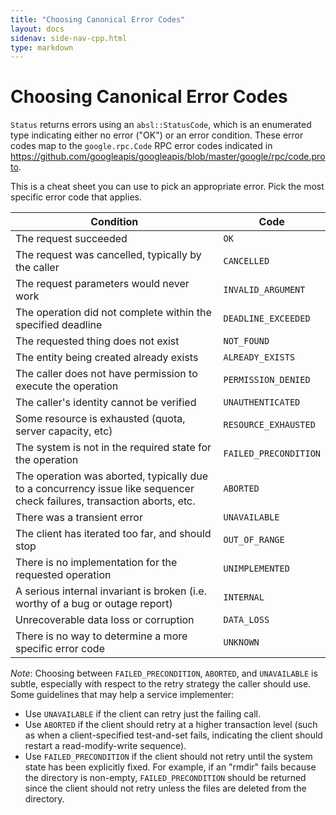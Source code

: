 ```yaml
---
title: "Choosing Canonical Error Codes"
layout: docs
sidenav: side-nav-cpp.html
type: markdown
---
```


# Choosing Canonical Error Codes

`Status` returns errors using an `absl::StatusCode`, which is an enumerated type
indicating either no error ("OK") or an error condition. These error codes map
to the `google.rpc.Code` RPC error codes indicated in
https://github.com/googleapis/googleapis/blob/master/google/rpc/code.proto.

This is a cheat sheet you can use to pick an appropriate error. Pick the most
specific error code that applies.

Condition                                                                                                               | Code
----------------------------------------------------------------------------------------------------------------------- | ----
The request succeeded                                                                                                   | `OK`
The request was cancelled, typically by the caller                                                                      | `CANCELLED`
The request parameters would never work                                                                                 | `INVALID_ARGUMENT`
The operation did not complete within the specified deadline                                                            | `DEADLINE_EXCEEDED`
The requested thing does not exist                                                                                      | `NOT_FOUND`
The entity being created already exists                                                                                 | `ALREADY_EXISTS`
The caller does not have permission to execute the operation                                                            | `PERMISSION_DENIED`
The caller's identity cannot be verified                                                                                | `UNAUTHENTICATED`
Some resource is exhausted (quota, server capacity, etc)                                                                | `RESOURCE_EXHAUSTED`
The system is not in the required state for the operation                                                               | `FAILED_PRECONDITION`
The operation was aborted, typically due to a concurrency issue like sequencer check failures, transaction aborts, etc. | `ABORTED`
There was a transient error                                                                                             | `UNAVAILABLE`
The client has iterated too far, and should stop                                                                        | `OUT_OF_RANGE`
There is no implementation for the requested operation                                                                  | `UNIMPLEMENTED`
A serious internal invariant is broken (i.e. worthy of a bug or outage report)                                          | `INTERNAL`
Unrecoverable data loss or corruption                                                                                   | `DATA_LOSS`
There is no way to determine a more specific error code                                                                 | `UNKNOWN`

*Note*: Choosing between `FAILED_PRECONDITION`, `ABORTED`, and `UNAVAILABLE` is
subtle, especially with respect to the retry strategy the caller should use.
Some guidelines that may help a service implementer:

* Use `UNAVAILABLE` if the client can retry just the failing call.
* Use `ABORTED` if the client should retry at a higher transaction level (such
  as when a client-specified test-and-set fails, indicating the client should
  restart a read-modify-write sequence).
* Use `FAILED_PRECONDITION` if the client should not retry until the system
  state has been explicitly fixed. For example, if an "rmdir" fails because the
  directory is non-empty, `FAILED_PRECONDITION` should be returned since the
  client should not retry unless the files are deleted from the directory.


